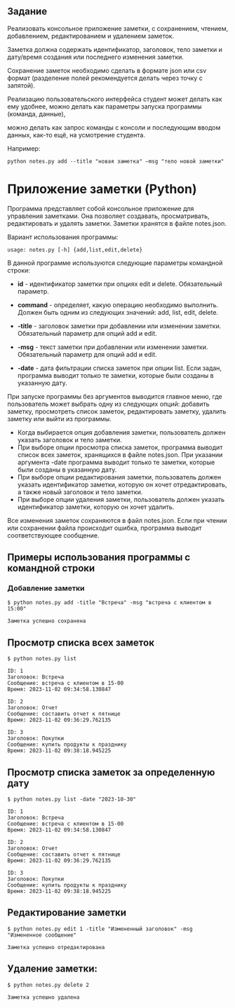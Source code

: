 ## Задание

Реализовать консольное приложение заметки, с сохранением, чтением, добавлением, редактированием и удалением заметок. 

Заметка должна содержать идентификатор, заголовок, тело заметки и дату/время создания или последнего изменения заметки.

Сохранение заметок необходимо сделать в формате json или csv формат (разделение полей рекомендуется делать через точку с запятой). 

Реализацию пользовательского интерфейса студент может делать как ему удобнее, можно делать как параметры запуска программы (команда, данные), 

можно делать как запрос команды с консоли и последующим вводом данных, как-то ещё, на усмотрение студента.

Например:

    python notes.py add --title "новая заметка" –msg "тело новой заметки"

# Приложение заметки (Python)

Программа представляет собой консольное приложение для управления заметками. Она позволяет создавать, просматривать, редактировать и удалять заметки. Заметки хранятся в файле notes.json.

Вариант использования программы:

    usage: notes.py [-h] {add,list,edit,delete}

В данной программе используются следующие параметры командной строки:

* **id** - идентификатор заметки при опциях edit и delete. Обязательный параметр.

* **command** - определяет, какую операцию необходимо выполнить. Должен быть одним из следующих значений: add, list, edit, delete.

* **-title** - заголовок заметки при добавлении или изменении заметки. Обязательный параметр для опций add и edit.

* **-msg** - текст заметки при добавлении или изменении заметки. Обязательный параметр для опций add и edit.

* **-date** - дата фильтрации списка заметок при опции list. Если задан, программа выводит только те заметки, которые были созданы в указанную дату.

При запуске программы без аргументов выводится главное меню, где пользователь может выбрать одну из следующих опций: добавить заметку, просмотреть список заметок, редактировать заметку, удалить заметку или выйти из программы.

* Когда выбирается опция добавления заметки, пользователь должен указать заголовок и тело заметки.
* При выборе опции просмотра списка заметок, программа выводит список всех заметок, хранящихся в файле notes.json. При указании аргумента -date программа выводит только те заметки, которые были созданы в указанную дату.
* При выборе опции редактирования заметки, пользователь должен указать идентификатор заметки, которую он хочет отредактировать, а также новый заголовок и тело заметки.
* При выборе опции удаления заметки, пользователь должен указать идентификатор заметки, которую он хочет удалить.

Все изменения заметок сохраняются в файл notes.json. Если при чтении или сохранении файла происходит ошибка, программа выводит соответствующее сообщение.

## Примеры использования программы с командной строки

### Добавление заметки

``` $ python notes.py add -title "Встреча" -msg "встреча с клиентом в 15:00" ```

    Заметка успешно сохранена

## Просмотр списка всех заметок

```$ python notes.py list```

    ID: 1
    Заголовок: Встреча
    Сообщение: встреча с клиентом в 15-00
    Время: 2023-11-02 09:34:58.130847

    ID: 2
    Заголовок: Отчет
    Сообщение: составить отчет к пятнице
    Время: 2023-11-02 09:36:29.762135

    ID: 3
    Заголовок: Покупки
    Сообщение: купить продукты к празднику
    Время: 2023-11-02 09:38:18.945225

## Просмотр списка заметок за определенную дату

```$ python notes.py list -date "2023-10-30"```

    ID: 1
    Заголовок: Встреча
    Сообщение: встреча с клиентом в 15-00
    Время: 2023-11-02 09:34:58.130847

    ID: 2
    Заголовок: Отчет
    Сообщение: составить отчет к пятнице
    Время: 2023-11-02 09:36:29.762135

    ID: 3
    Заголовок: Покупки
    Сообщение: купить продукты к празднику
    Время: 2023-11-02 09:38:18.945225

## Редактирование заметки

```$ python notes.py edit 1 -title "Измененный заголовок" -msg "Измененное сообщение"```

    Заметка успешно отредактирована

## Удаление заметки:

```$ python notes.py delete 2```

    Заметка успешно удалена
